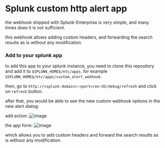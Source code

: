 # Splunk custom http alert app

the webhook shipped with Splunk-Enterprise is very simple, and many times does it is not sufficient.

this webhook allows adding custom headers, and forwarding the search results as is without any modification.

### Add to your splunk app

to add this app to your splunk instance, you need to clone this repository and add it to `$SPLUNK_HOME$/etc/apps`. for example `$SPLUNK_HOME$/etc/apps/custom_alert_webhook`.

then, go to `http://<splunk-domain>:<port>/en-US/debug/refresh` and click on `refresh` button.

after that, you would be able to see the new custom webhook options in the new alert dialog:

add action:
![image](https://user-images.githubusercontent.com/47307889/158244598-e52a879c-8e01-4ea3-86ca-116f83c455ea.png)

the app form:
![image](https://user-images.githubusercontent.com/47307889/158244451-fe7368a7-6b11-496a-b1d4-b54fa426337c.png)

which allows you to add custom headers and forward the search results as is without any modification.
